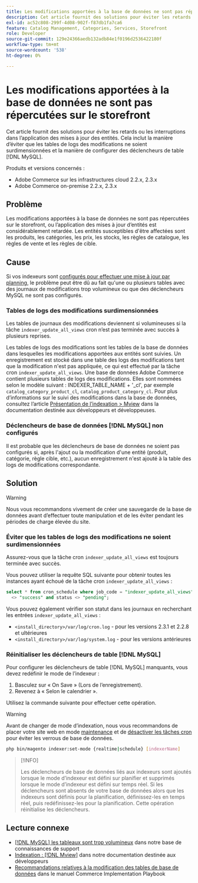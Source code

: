 ```yaml
---
title: Les modifications apportées à la base de données ne sont pas répercutées sur le storefront
description: Cet article fournit des solutions pour éviter les retards ou les interruptions dans l’application des mises à jour des entités. Cela inclut la manière d’éviter que les tables de logs des modifications ne soient surdimensionnées et la manière de configurer  [!DNL MySQL]  déclencheurs de table.
exl-id: ac52c808-299f-4d08-902f-f87db1fa7ca6
feature: Catalog Management, Categories, Services, Storefront
role: Developer
source-git-commit: 129e24366aedb132adb84e1f0196d2536422180f
workflow-type: tm+mt
source-wordcount: '538'
ht-degree: 0%

---
```


# Les modifications apportées à la base de données ne sont pas répercutées sur le storefront

Cet article fournit des solutions pour éviter les retards ou les interruptions dans l’application des mises à jour des entités. Cela inclut la manière d’éviter que les tables de logs des modifications ne soient surdimensionnées et la manière de configurer des déclencheurs de table [!DNL MySQL].

Produits et versions concernés :

* Adobe Commerce sur les infrastructures cloud 2.2.x, 2.3.x
* Adobe Commerce on-premise 2.2.x, 2.3.x

## Problème

Les modifications apportées à la base de données ne sont pas répercutées sur le storefront, ou l’application des mises à jour d’entités est considérablement retardée. Les entités susceptibles d&#39;être affectées sont les produits, les catégories, les prix, les stocks, les règles de catalogue, les règles de vente et les règles de cible.

## Cause

Si vos indexeurs sont [configurés pour effectuer une mise à jour par planning](https://experienceleague.adobe.com/en/docs/commerce-operations/configuration-guide/cli/manage-indexers#configure-indexers), le problème peut être dû au fait qu&#39;une ou plusieurs tables avec des journaux de modifications trop volumineux ou que des déclencheurs MySQL ne sont pas configurés.

### Tables de logs des modifications surdimensionnées

Les tables de journaux des modifications deviennent si volumineuses si la tâche `indexer_update_all_views` cron n’est pas terminée avec succès à plusieurs reprises.

Les tables de logs des modifications sont les tables de la base de données dans lesquelles les modifications apportées aux entités sont suivies. Un enregistrement est stocké dans une table des logs des modifications tant que la modification n&#39;est pas appliquée, ce qui est effectué par la tâche cron `indexer_update_all_views`. Une base de données Adobe Commerce contient plusieurs tables de logs des modifications. Elles sont nommées selon le modèle suivant : INDEXER\_TABLE\_NAME + &#39;\_cl&#39;, par exemple `catalog_category_product_cl`, `catalog_product_category_cl`. Pour plus d’informations sur le suivi des modifications dans la base de données, consultez l’article [Présentation de l’indexation > Mview](https://developer.adobe.com/commerce/php/development/components/indexing/#mview) dans la documentation destinée aux développeurs et développeuses.

### Déclencheurs de base de données [!DNL MySQL] non configurés

Il est probable que les déclencheurs de base de données ne soient pas configurés si, après l&#39;ajout ou la modification d&#39;une entité (produit, catégorie, règle cible, etc.), aucun enregistrement n&#39;est ajouté à la table des logs de modifications correspondante.

## Solution

>[!WARNING]
>
>Nous vous recommandons vivement de créer une sauvegarde de la base de données avant d’effectuer toute manipulation et de les éviter pendant les périodes de charge élevée du site.

### Éviter que les tables de logs des modifications ne soient surdimensionnées

Assurez-vous que la tâche cron `indexer_update_all_views` est toujours terminée avec succès.

Vous pouvez utiliser la requête SQL suivante pour obtenir toutes les instances ayant échoué de la tâche cron `indexer_update_all_views` :

```sql
select * from cron_schedule where job_code = "indexer_update_all_views" and status
  <> "success" and status <> "pending";
```

Vous pouvez également vérifier son statut dans les journaux en recherchant les entrées `indexer_update_all_views` :

* `<install_directory>/var/log/cron.log` - pour les versions 2.3.1 et 2.2.8 et ultérieures
* `<install_directory>/var/log/system.log` - pour les versions antérieures

### Réinitialiser les déclencheurs de table [!DNL MySQL]

Pour configurer les déclencheurs de table [!DNL MySQL] manquants, vous devez redéfinir le mode de l’indexeur :

1. Basculez sur « On Save » (Lors de l’enregistrement).
1. Revenez à « Selon le calendrier ».

Utilisez la commande suivante pour effectuer cette opération.

>[!WARNING]
>
>Avant de changer de mode d’indexation, nous vous recommandons de placer votre site web en mode [maintenance](https://experienceleague.adobe.com/docs/commerce-operations/configuration-guide/setup/application-modes.html#maintenance-mode) et de [désactiver les tâches cron](https://experienceleague.adobe.com/docs/commerce-cloud-service/user-guide/configure/app/properties/crons-property.html#disable-cron-jobs) pour éviter les verrous de base de données.

```bash
php bin/magento indexer:set-mode {realtime|schedule} [indexerName]
```

>[!INFO]
>
>Les déclencheurs de base de données liés aux indexeurs sont ajoutés lorsque le mode d’indexeur est défini sur planifier et supprimés lorsque le mode d’indexeur est défini sur temps réel. Si les déclencheurs sont absents de votre base de données alors que les indexeurs sont définis pour la planification, définissez-les en temps réel, puis redéfinissez-les pour la planification. Cette opération réinitialise les déclencheurs.

## Lecture connexe

* [[!DNL MySQL] les tableaux sont trop volumineux](https://experienceleague.adobe.com/en/docs/experience-cloud-kcs/kbarticles/ka-26945) dans notre base de connaissances de support
* [Indexation : [!DNL Mview]](https://developer.adobe.com/commerce/php/development/components/indexing/#mview) dans notre documentation destinée aux développeurs
* [Recommandations relatives à la modification des tables de base de données](https://experienceleague.adobe.com/en/docs/commerce-operations/implementation-playbook/best-practices/development/modifying-core-and-third-party-tables#why-adobe-recommends-avoiding-modifications) dans le manuel Commerce Implementation Playbook
